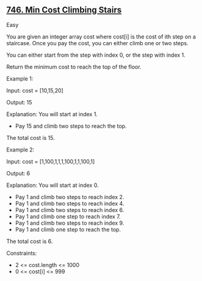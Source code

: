 ## [746. Min Cost Climbing Stairs](https://leetcode.com/problems/min-cost-climbing-stairs/)

Easy

You are given an integer array cost where cost[i] is the cost of ith step on a staircase. Once you pay the cost, you can either climb one or two steps.

You can either start from the step with index 0, or the step with index 1.

Return the minimum cost to reach the top of the floor.

 

Example 1:

Input: cost = [10,15,20]

Output: 15

Explanation: You will start at index 1.

- Pay 15 and climb two steps to reach the top.

The total cost is 15.

Example 2:

Input: cost = [1,100,1,1,1,100,1,1,100,1]

Output: 6

Explanation: You will start at index 0.

- Pay 1 and climb two steps to reach index 2.
- Pay 1 and climb two steps to reach index 4.
- Pay 1 and climb two steps to reach index 6.
- Pay 1 and climb one step to reach index 7.
- Pay 1 and climb two steps to reach index 9.
- Pay 1 and climb one step to reach the top.

The total cost is 6.
 

Constraints:

- 2 <= cost.length <= 1000
- 0 <= cost[i] <= 999
